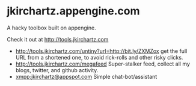 jkirchartz.appengine.com
========================

A hacky toolbox built on appengine. 

Check it out at <http://tools.jkirchartz.com>

- <http://tools.jkirchartz.com/untiny?url=http://bit.ly/ZXMZox>
  get the full URL from a shortened one, to avoid rick-rolls and other
  risky clicks.
- <http://tools.jkirchartz.com/megafeed>
  Super-stalker feed, collect all my blogs, twitter, and github activity.
- <a href="xmpp:jkirchartz@appspot.com">xmpp:jkirchartz@appspot.com</a>
  Simple chat-bot/assistant
